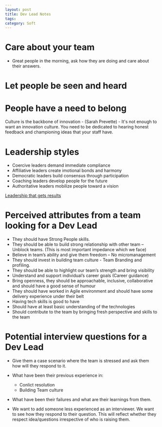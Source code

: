 ```yaml
---
layout: post
title: Dev Lead Notes
tags: 
category: Soft
---
```


# Care about your team

- Great people in the morning, ask how they are doing and care about their answers. 

# Let people be seen and heard

# People have a need to belong

Culture is the backbone of innovation - (Sarah Prevette) - It's not enough to want an innovation culture. You need to be dedicated to hearing honest feedback and championing ideas that your staff have.

# Leadership styles

* Coercive leaders demand immediate compliance  
* Affiliative leaders create imotional bonds and harmony  
* Democratic leaders build consensus through participation  
* Coaching leaders develop people for the future  
* Authoritative leaders mobilize people toward a vision  

[Leadership that gets results](https://hbr.org/2000/03/leadership-that-gets-results)  

# Perceived attributes from a team looking for a Dev Lead

* They should have Strong People skills.  
* They should be able to build strong relationship with other team – Unblock teams. (This is most important impedance which we face)  
* Believe in team’s ability and give them freedom – No micromanagement  
* They should invest in building team culture - Team Branding and profiling. 
* They should be able to highlight our team’s strength and bring visibility  
* Understand and support individual’s career goals (Career guidance)  
* Bring openness, they should be approachable, inclusive, collaborative and should have a good sense of humour  
* They should have worked in Agile environment and should have some delivery experience under their belt  
* Having tech skills is good to have 
* Should have at least basic understanding of the technologies  
* Should contribute to the team by bringing fresh perspective and skills to the team 
 
# Potential interview questions for a Dev Lead

* Give them a case scenario where the team is stressed and ask them how will they respond to it.
* What have been their previous experience in:
  * Conlict resolution  
  * Building Team culture  

* What have been their failures and what are their learnings from them.
* We want to add someone less experienced as an interviewer. We want to see how they respond to their question. This will reflect whether they respect idea/questions irrespective of who is raising them.



